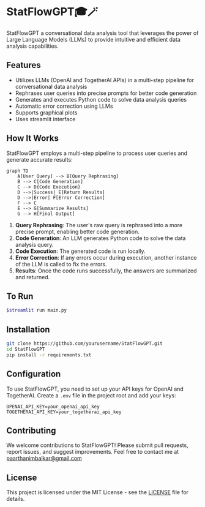 # StatFlowGPT🎓🪄

StatFlowGPT a conversational data analysis tool that leverages the power of Large Language Models (LLMs) to provide intuitive and efficient data analysis capabilities.

## Features

- Utilizes LLMs (OpenAI and TogetherAI APIs) in a multi-step pipeline for conversational data analysis
- Rephrases user queries into precise prompts for better code generation
- Generates and executes Python code to solve data analysis queries
- Automatic error correction using LLMs
- Supports graphical plots
- Uses streamlit interface 

## How It Works

StatFlowGPT employs a multi-step pipeline to process user queries and generate accurate results:

```mermaid
graph TD
    A[User Query] --> B[Query Rephrasing]
    B --> C[Code Generation]
    C --> D{Code Execution}
    D -->|Success| E[Return Results]
    D -->|Error| F[Error Correction]
    F --> C
    E --> G[Summarize Results]
    G --> H[Final Output]
```

1. **Query Rephrasing**: The user's raw query is rephrased into a more precise prompt, enabling better code generation.
2. **Code Generation**: An LLM generates Python code to solve the data analysis query.
3. **Code Execution**: The generated code is run locally.
4. **Error Correction**: If any errors occur during execution, another instance of the LLM is called to fix the errors.
5. **Results**: Once the code runs successfully, the answers are summarized and returned.

## To Run
```bash
$streamlit run main.py
```
## Installation

```bash
git clone https://github.com/yourusername/StatFlowGPT.git
cd StatFlowGPT
pip install -r requirements.txt
```
## Configuration

To use StatFlowGPT, you need to set up your API keys for OpenAI and TogetherAI. Create a `.env` file in the project root and add your keys:

```
OPENAI_API_KEY=your_openai_api_key
TOGETHERAI_API_KEY=your_togetherai_api_key
```

## Contributing

We welcome contributions to StatFlowGPT! Please submit pull requests, report issues, and suggest improvements.
Feel free to contact me at paarthanimbalkar@gmail.com

## License

This project is licensed under the MIT License - see the [LICENSE](LICENSE) file for details.
